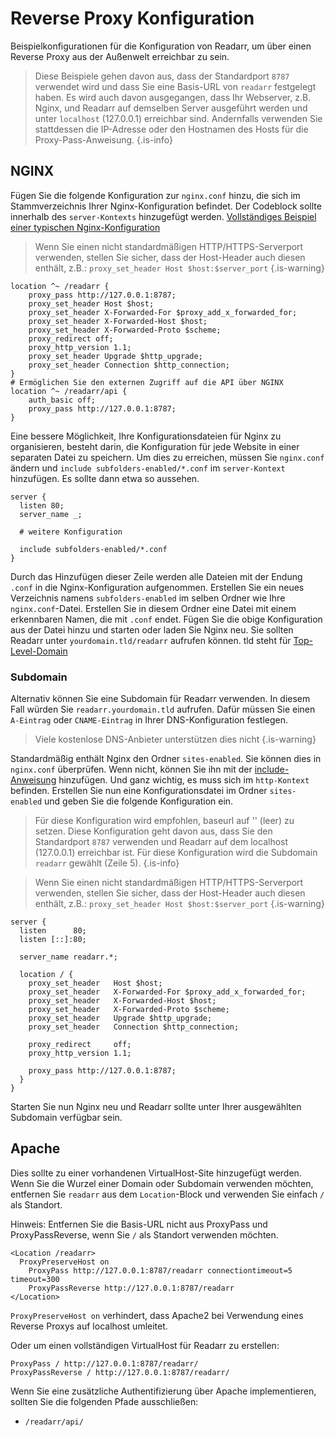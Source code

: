 # Reverse Proxy Konfiguration

Beispielkonfigurationen für die Konfiguration von Readarr, um über einen Reverse Proxy aus der Außenwelt erreichbar zu sein.

> Diese Beispiele gehen davon aus, dass der Standardport `8787` verwendet wird und dass Sie eine Basis-URL von `readarr` festgelegt haben. Es wird auch davon ausgegangen, dass Ihr Webserver, z.B. Nginx, und Readarr auf demselben Server ausgeführt werden und unter `localhost` (127.0.0.1) erreichbar sind. Andernfalls verwenden Sie stattdessen die IP-Adresse oder den Hostnamen des Hosts für die Proxy-Pass-Anweisung.
{.is-info}

## NGINX

Fügen Sie die folgende Konfiguration zur `nginx.conf` hinzu, die sich im Stammverzeichnis Ihrer Nginx-Konfiguration befindet. Der Codeblock sollte innerhalb des `server-Kontexts` hinzugefügt werden. [Vollständiges Beispiel einer typischen Nginx-Konfiguration](https://www.nginx.com/resources/wiki/start/topics/examples/full/)

> Wenn Sie einen nicht standardmäßigen HTTP/HTTPS-Serverport verwenden, stellen Sie sicher, dass der Host-Header auch diesen enthält, z.B.: `proxy_set_header Host $host:$server_port` {.is-warning}

```nginx
location ^~ /readarr {
    proxy_pass http://127.0.0.1:8787;
    proxy_set_header Host $host;
    proxy_set_header X-Forwarded-For $proxy_add_x_forwarded_for;
    proxy_set_header X-Forwarded-Host $host;
    proxy_set_header X-Forwarded-Proto $scheme;
    proxy_redirect off;
    proxy_http_version 1.1;
    proxy_set_header Upgrade $http_upgrade;
    proxy_set_header Connection $http_connection;
}
# Ermöglichen Sie den externen Zugriff auf die API über NGINX
location ^~ /readarr/api {
    auth_basic off;
    proxy_pass http://127.0.0.1:8787;
}
```

Eine bessere Möglichkeit, Ihre Konfigurationsdateien für Nginx zu organisieren, besteht darin, die Konfiguration für jede Website in einer separaten Datei zu speichern.
Um dies zu erreichen, müssen Sie `nginx.conf` ändern und `include subfolders-enabled/*.conf` im `server-Kontext` hinzufügen. Es sollte dann etwa so aussehen.

```nginx
server {
  listen 80;
  server_name _;
  
  # weitere Konfiguration
  
  include subfolders-enabled/*.conf
}
```

Durch das Hinzufügen dieser Zeile werden alle Dateien mit der Endung `.conf` in die Nginx-Konfiguration aufgenommen. Erstellen Sie ein neues Verzeichnis namens `subfolders-enabled` im selben Ordner wie Ihre `nginx.conf`-Datei. Erstellen Sie in diesem Ordner eine Datei mit einem erkennbaren Namen, die mit `.conf` endet. Fügen Sie die obige Konfiguration aus der Datei hinzu und starten oder laden Sie Nginx neu. Sie sollten Readarr unter `yourdomain.tld/readarr` aufrufen können. tld steht für [Top-Level-Domain](https://en.wikipedia.org/wiki/List_of_Internet_top-level_domains)

### Subdomain

Alternativ können Sie eine Subdomain für Readarr verwenden. In diesem Fall würden Sie `readarr.yourdomain.tld` aufrufen. Dafür müssen Sie einen `A-Eintrag` oder `CNAME-Eintrag` in Ihrer DNS-Konfiguration festlegen.
> Viele kostenlose DNS-Anbieter unterstützen dies nicht {.is-warning}

Standardmäßig enthält Nginx den Ordner `sites-enabled`. Sie können dies in `nginx.conf` überprüfen. Wenn nicht, können Sie ihn mit der [include-Anweisung](http://nginx.org/en/docs/ngx_core_module.html#include) hinzufügen. Und ganz wichtig, es muss sich im `http-Kontext` befinden. Erstellen Sie nun eine Konfigurationsdatei im Ordner `sites-enabled` und geben Sie die folgende Konfiguration ein.

> Für diese Konfiguration wird empfohlen, baseurl auf '' (leer) zu setzen. Diese Konfiguration geht davon aus, dass Sie den Standardport `8787` verwenden und Readarr auf dem localhost (127.0.0.1) erreichbar ist. Für diese Konfiguration wird die Subdomain `readarr` gewählt (Zeile 5). {.is-info}

> Wenn Sie einen nicht standardmäßigen HTTP/HTTPS-Serverport verwenden, stellen Sie sicher, dass der Host-Header auch diesen enthält, z.B.: `proxy_set_header Host $host:$server_port` {.is-warning}

```nginx
server {
  listen      80;
  listen [::]:80;

  server_name readarr.*;

  location / {
    proxy_set_header   Host $host;
    proxy_set_header   X-Forwarded-For $proxy_add_x_forwarded_for;
    proxy_set_header   X-Forwarded-Host $host;
    proxy_set_header   X-Forwarded-Proto $scheme;
    proxy_set_header   Upgrade $http_upgrade;
    proxy_set_header   Connection $http_connection;

    proxy_redirect     off;
    proxy_http_version 1.1;
    
    proxy_pass http://127.0.0.1:8787;
  }
}
```

Starten Sie nun Nginx neu und Readarr sollte unter Ihrer ausgewählten Subdomain verfügbar sein.

## Apache

Dies sollte zu einer vorhandenen VirtualHost-Site hinzugefügt werden. Wenn Sie die Wurzel einer Domain oder Subdomain verwenden möchten, entfernen Sie `readarr` aus dem `Location`-Block und verwenden Sie einfach `/` als Standort.

Hinweis: Entfernen Sie die Basis-URL nicht aus ProxyPass und ProxyPassReverse, wenn Sie `/` als Standort verwenden möchten.

```none
<Location /readarr>
  ProxyPreserveHost on
    ProxyPass http://127.0.0.1:8787/readarr connectiontimeout=5 timeout=300
    ProxyPassReverse http://127.0.0.1:8787/readarr
</Location>
```

`ProxyPreserveHost on` verhindert, dass Apache2 bei Verwendung eines Reverse Proxys auf localhost umleitet.

Oder um einen vollständigen VirtualHost für Readarr zu erstellen:

```none
ProxyPass / http://127.0.0.1:8787/readarr/
ProxyPassReverse / http://127.0.0.1:8787/readarr/
```

Wenn Sie eine zusätzliche Authentifizierung über Apache implementieren, sollten Sie die folgenden Pfade ausschließen:

- `/readarr/api/`